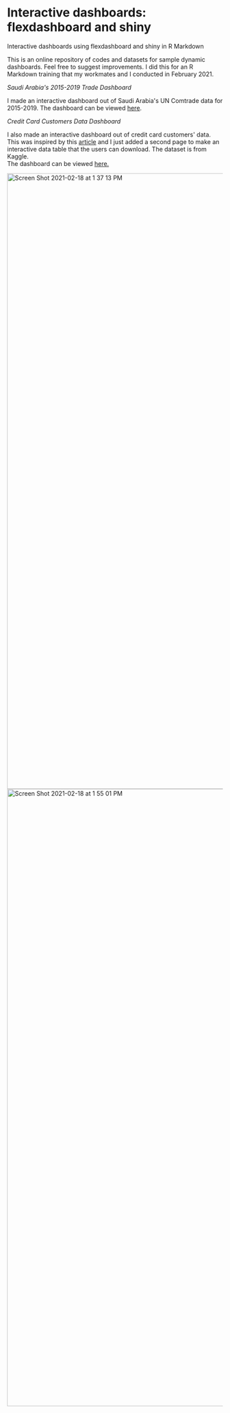 # Interactive dashboards: flexdashboard and shiny
Interactive dashboards using flexdashboard and shiny in R Markdown

This is an online repository of codes and datasets for sample dynamic dashboards. Feel free to suggest improvements. I did this for an R Markdown training that my workmates and I conducted in February 2021. 

*Saudi Arabia's 2015-2019 Trade Dashboard*

I made an interactive dashboard out of Saudi Arabia's UN Comtrade data for 2015-2019. The dashboard can be viewed [here](https://gelijuani.shinyapps.io/sa_comtrade/).

*Credit Card Customers Data Dashboard*

I also made an interactive dashboard out of credit card customers' data. 
This was inspired by this [article](https://towardsdatascience.com/create-an-interactive-dashboard-with-shiny-flexdashboard-and-plotly-b1f025aebc9c) and I just added a second page to make an interactive data table that the users can download. The dataset is from Kaggle.  
The dashboard can be viewed [here.](https://gelijuani.shinyapps.io/credit/)


<img width="1436" alt="Screen Shot 2021-02-18 at 1 37 13 PM" src="https://user-images.githubusercontent.com/71627874/108310948-3c6f9480-71ef-11eb-81b0-652fa949d7c7.png">

<img width="1440" alt="Screen Shot 2021-02-18 at 1 55 01 PM" src="https://user-images.githubusercontent.com/71627874/108312040-06331480-71f1-11eb-92fa-ed9ad48129fc.png">
